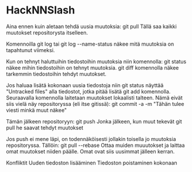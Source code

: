 # HackNNSlash

Aina ennen kuin aletaan tehdä uusia muutoksia:
git pull
Tällä saa kaikki muutokset repositorysta itselleen.

Komennoilla git log tai git log --name-status näkee mitä muutoksia on tapahtunut viimeksi.

Kun on tehnyt haluttuihin tiedostoihin muutoksia niin komennolla:
git status
näkee mihin tiedostoihin on tehnyt muutoksia.
git diff
komennolla näkee tarkemmin tiedostoihin tehdyt muutokset.

Jos haluaa lisätä kokonaan uusia tiedostoja niin git status näyttää "Untracked files" alla tiedostot, jotka pitää lisätä git add komennolla.
Seuraavalla komennolla laitetaan muutokset lokaalisti talteen. Nämä eivät siis vielä näy repositoryssa (eli itse gitissä):
git commit -a -m "Tähän tulee viesti minkä muut näkee"

Tämän jälkeen repositoryyn:
git push
Jonka jälkeen, kun muut tekevät git pull he saavat tehdyt muutokset

Jos push ei mene läpi, on todennäköisesti jollakin toisella jo muutoksia repositoryssa. Tällöin:
git pull --rebase
Ottaa muiden muuutokset ja laittaa omat muutokset niiden päälle. Omat ovat siis uusimmat jälleen kerran.


Konfliktit
Uuden tiedoston lisääminen
Tiedoston poistaminen kokonaan
